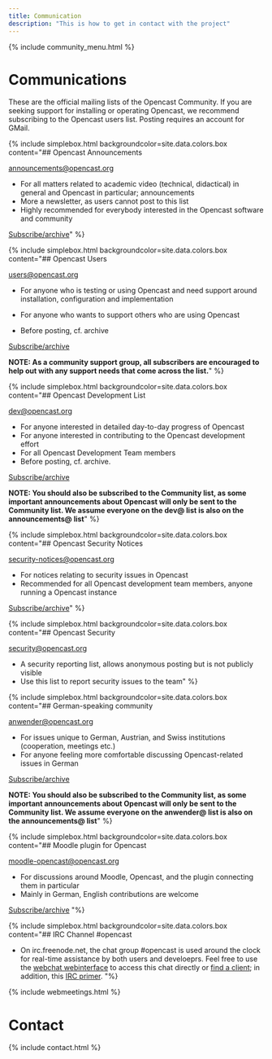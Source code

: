 ```yaml
---
title: Communication
description: "This is how to get in contact with the project"
---
```

{% include community_menu.html %}

# Communications

These are the official mailing lists of the Opencast Community. If you are seeking support for installing or operating Opencast, we recommend subscribing to the Opencast users list. Posting requires an account for GMail.

{% include simplebox.html backgroundcolor=site.data.colors.box
content="## Opencast Announcements

[announcements@opencast.org](mailto:announcements@opencast.org)
- For all matters related to academic video (technical, didactical) in general and Opencast in particular; announcements
- More a newsletter, as users cannot post to this list
- Highly recommended for everybody interested in the Opencast software and community

[Subscribe/archive](https://groups.google.com/a/opencast.org/forum/#!forum/announcements)" %}

{% include simplebox.html backgroundcolor=site.data.colors.box
content="## Opencast Users

[users@opencast.org](mailto:users@opencast.org)
- For anyone who is testing or using Opencast and need support around installation, configuration and implementation

- For anyone who wants to support others who are using Opencast
- Before posting, cf. archive

[Subscribe/archive](https://groups.google.com/a/opencast.org/forum/#!forum/users)

**NOTE: As a community support group, all subscribers are encouraged to help out with any support needs that come across the list.**" %}


{% include simplebox.html backgroundcolor=site.data.colors.box
content="## Opencast Development List

[dev@opencast.org](mailto:dev@opencast.org)
- For anyone interested in detailed day-to-day progress of Opencast
- For anyone interested in contributing to the Opencast development effort
- For all Opencast Development Team members
- Before posting, cf. archive.

[Subscribe/archive](https://groups.google.com/a/opencast.org/forum/#!forum/dev)

**NOTE: You should also be subscribed to the Community list, as some important
announcements about Opencast will only be sent to the Community list. We assume
everyone on the dev@ list is also on the announcements@ list**"
 %}


{% include simplebox.html backgroundcolor=site.data.colors.box
content="## Opencast Security Notices

[security-notices@opencast.org](mailto:security-notices@opencast.org)
- For notices relating to security issues in Opencast
- Recommended for all Opencast development team members, anyone running a Opencast instance

[Subscribe/archive](https://groups.google.com/a/opencast.org/forum/#!forum/security-notices)"
%}

{% include simplebox.html backgroundcolor=site.data.colors.box
content="## Opencast Security

[security@opencast.org](mailto:security@opencast.org)
- A security reporting list, allows anonymous posting but is not publicly visible
- Use this list to report security issues to the team" %}

{% include simplebox.html backgroundcolor=site.data.colors.box
content="## German-speaking community

[anwender@opencast.org](mailto:anwender@opencast.org)
- For issues unique to German, Austrian, and Swiss institutions (cooperation, meetings etc.)
- For anyone feeling more comfortable discussing Opencast-related issues in German

[Subscribe/archive](https://groups.google.com/a/opencast.org/forum/#!forum/anwender)

**NOTE: You should also be subscribed to the Community list, as some important
announcements about Opencast will only be sent to the Community list. We assume
everyone on the anwender@ list is also on the announcements@ list**"
%}

{% include simplebox.html backgroundcolor=site.data.colors.box
content="## Moodle plugin for Opencast

[moodle-opencast@opencast.org](mailto:moodle-opencast@opencast.org)
- For discussions around Moodle, Opencast, and the plugin connecting them in particular
- Mainly in German, English contributions are welcome

[Subscribe/archive](https://groups.google.com/a/opencast.org/forum/#!forum/moodle-opencast)
"%}


{% include simplebox.html backgroundcolor=site.data.colors.box
content="## IRC Channel #opencast

- On irc.freenode.net, the chat group #opencast is used around the clock for real-time assistance by both users and develoeprs.
Feel free to use the [webchat webinterface](https://webchat.freenode.net/?channels=opencast) to access this chat directly or [find a client](https://en.wikipedia.org/wiki/Comparison_of_Internet_Relay_Chat_clientst); in addition, this [IRC primer](https://www.irchelp.org/irchelp/ircprimer.html).
"%}


{% include webmeetings.html %}

# Contact

{% include contact.html %}
